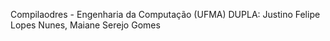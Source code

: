 Compilaodres - Engenharia da Computação (UFMA)
DUPLA: Justino Felipe Lopes Nunes,
       Maiane Serejo Gomes 
